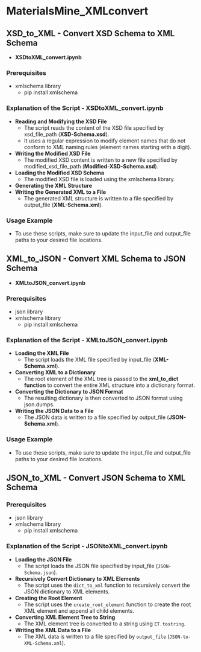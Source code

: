 # MaterialsMine_XMLconvert

## **XSD_to_XML** - Convert XSD Schema to XML Schema
  - **XSDtoXML_convert.ipynb**

### **Prerequisites**
  - xmlschema library
      - pip install xmlschema

### **Explanation of the Script - XSDtoXML_convert.ipynb**
  - **Reading and Modifying the XSD File**
    - The script reads the content of the XSD file specified by xsd_file_path (**XSD-Schema.xsd**).
    - It uses a regular expression to modify element names that do not conform to XML naming rules (element names starting with a digit).
  - **Writing the Modified XSD File**
    - The modified XSD content is written to a new file specified by modified_xsd_file_path (**Modified-XSD-Schema.xsd**).
  - **Loading the Modified XSD Schema**
    - The modified XSD file is loaded using the xmlschema library.
  - **Generating the XML Structure**
  - **Writing the Generated XML to a File**
    - The generated XML structure is written to a file specified by output_file (**XML-Schema.xml**).

### Usage Example
- To use these scripts, make sure to update the input_file and output_file paths to your desired file locations.



## **XML_to_JSON** - Convert XML Schema to JSON Schema
  - **XMLtoJSON_convert.ipynb**

### **Prerequisites**
  - json library
  - xmlschema library
      - pip install xmlschema

### **Explanation of the Script - XMLtoJSON_convert.ipynb**
  - **Loading the XML File**
      - The script loads the XML file specified by input_file (**XML-Schema.xml**).
  - **Converting XML to a Dictionary**
    - The root element of the XML tree is passed to the **xml_to_dict function** to convert the entire XML structure into a dictionary format.
  - **Converting the Dictionary to JSON Format**
    - The resulting dictionary is then converted to JSON format using json.dumps.
  - **Writing the JSON Data to a File**
    - The JSON data is written to a file specified by output_file (**JSON-Schema.xml**).

### Usage Example
- To use these scripts, make sure to update the input_file and output_file paths to your desired file locations.



## **JSON_to_XML** - Convert JSON Schema to XML Schema

### **Prerequisites**
  - json library
  - xmlschema library
      - pip install xmlschema

### **Explanation of the Script - JSONtoXML_convert.ipynb**
- **Loading the JSON File**
    - The script loads the JSON file specified by input_file (`JSON-Schema.json`).
- **Recursively Convert Dictionary to XML Elements**
    - The script uses the `dict_to_xml` function to recursively convert the JSON dictionary to XML elements.
- **Creating the Root Element**
    - The script uses the `create_root_element` function to create the root XML element and append all child elements.
- **Converting XML Element Tree to String**
    - The XML element tree is converted to a string using `ET.tostring`.
- **Writing the XML Data to a File**
    - The XML data is written to a file specified by `output_file` (`JSON-to-XML-Schema.xml`).
